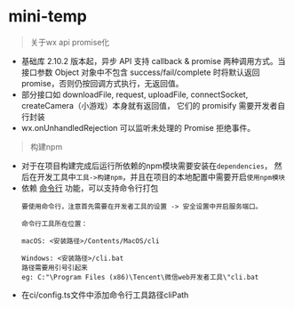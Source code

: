 # mini-temp

> 关于wx api promise化

- 基础库 2.10.2 版本起，异步 API 支持 callback & promise 两种调用方式。当接口参数 Object 对象中不包含 success/fail/complete 时将默认返回 promise，否则仍按回调方式执行，无返回值。
- 部分接口如 downloadFile, request, uploadFile, connectSocket, createCamera（小游戏）本身就有返回值， 它们的 promisify 需要开发者自行封装
- wx.onUnhandledRejection 可以监听未处理的 Promise 拒绝事件。

> 构建npm

- 对于在项目构建完成后运行所依赖的npm模块需要安装在`dependencies`，
然后在开发工具中`工具->构建npm`，并且在项目的本地配置中需要开启`使用npm模块`
- 依赖 [命令行](https://developers.weixin.qq.com/miniprogram/dev/devtools/cli.html) 功能，可以支持命令行打包
  ```
  要使用命令行，注意首先需要在开发者工具的设置 -> 安全设置中开启服务端口。
  
  命令行工具所在位置：
  
  macOS: <安装路径>/Contents/MacOS/cli
  
  Windows: <安装路径>/cli.bat
  路径需要用引号引起来
  eg: C:"\Program Files (x86)\Tencent\微信web开发者工具\"cli.bat
  ```
- 在ci/config.ts文件中添加命令行工具路径cliPath